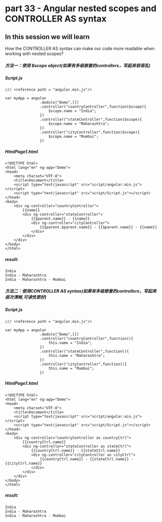 # part 33 - Angular nested scopes and CONTROLLER AS syntax

## In this session we will learn

How the CONTROLLER AS syntax can make our code more readable when working with nested scopes?

##### 方法一：使用 $scope object(如果有多级嵌套的controllers，写起来容易乱)

##### Script.js

    /// <reference path = "angular.min.js"/>

    var myApp = angular
                    .module("Demo",[])
                    .controller("countryController",function($scope){
                        $scope.name = "India";
                    })
                    .controller("stateController",function($scope){
                        $scope.name = "Maharashtra";
                    })
                    .controller("cityController",function($scope){
                        $scope.name = "Mumbai";
                    })

##### HtmlPage1.html

    <!DOCTYPE html>
    <html lang="en" ng-app="Demo">
    <head>
        <meta charset="UTF-8">
        <title>Document</title>
        <script type="text/javascript" src="script/angular.min.js"></script>
        <script type="text/javascript" src="script/Script.js"></script>
    </head>
    <body>
        <div ng-controller="countryController">
            {{name}}
            <div ng-controller="stateController">
                {{$parent.name}} - {{name}}
                <div ng-controller="cityController">
                    {{$parent.$parent.name}} - {{$parent.name}} - {{name}}
                </div>
            </div>
        </div>
    </body>
    </html>

##### result: 

    India
    India - Maharashtra
    India - Maharashtra - Mumbai

##### 方法二：使用CONTROLLER  AS syntax(如果有多级嵌套的controllers，写起来层次清晰,可读性更好)

##### Script.js

    /// <reference path = "angular.min.js"/>

    var myApp = angular
                    .module("Demo",[])
                    .controller("countryController",function(){
                        this.name = "India";
                    })
                    .controller("stateController",function(){
                        this.name = "Maharashtra";
                    })
                    .controller("cityController",function(){
                        this.name = "Mumbai";
                    })

##### HtmlPage1.html
    
    <!DOCTYPE html>
    <html lang="en" ng-app="Demo">
    <head>
        <meta charset="UTF-8">
        <title>Document</title>
        <script type="text/javascript" src="script/angular.min.js"></script>
        <script type="text/javascript" src="script/Script.js"></script>
    </head>
    <body>
        <div ng-controller="countryController as countryCtrl">
            {{countryCtrl.name}}
            <div ng-controller="stateController as stateCtrl">
                {{countryCtrl.name}} - {{stateCtrl.name}}
                <div ng-controller="cityController as cityCtrl">
                    {{countryCtrl.name}} - {{stateCtrl.name}} - {{cityCtrl.name}}
                </div>
            </div>
        </div>
    </body>
    </html>

##### result: 

    India
    India - Maharashtra
    India - Maharashtra - Mumbai